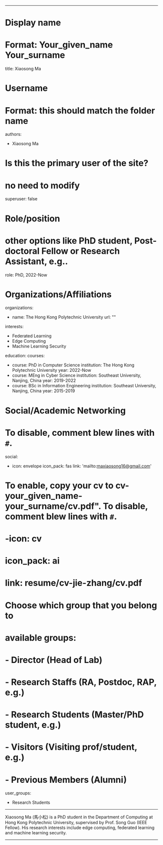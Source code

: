 
---
# Display name
# Format: Your_given_name Your_surname 
title: Xiaosong Ma

# Username
# Format: this should match the folder name
authors:
- Xiaosong Ma

# Is this the primary user of the site?
# no need to modify 
superuser: false

# Role/position
# other options like PhD student, Post-doctoral Fellow or Research Assistant, e.g..
role: PhD, 2022-Now

# Organizations/Affiliations
organizations:
- name: The Hong Kong Polytechnic University
  url: ""

interests:
- Federated Learning
- Edge Computing
- Machine Learning Security

education:
  courses:
  - course: PhD in Computer Science
    institution: The Hong Kong Polytechnic University
    year: 2022-Now
  - course: MEng in Cyber Science
    institution: Southeast University, Nanjing, China
    year: 2019-2022
  - course: BSc in Information Engineering
    institution: Southeast University, Nanjing, China
    year: 2015-2019

# Social/Academic Networking
# To disable, comment blew lines with `#`.
social:
- icon: envelope
  icon_pack: fas
  link: 'mailto:maxiaosong16@gmail.com'


# To enable, copy your cv to cv-your_given_name-your_surname/cv.pdf". To disable, comment blew lines with `#`.
# -icon: cv
# icon_pack: ai
# link: resume/cv-jie-zhang/cv.pdf

# Choose which group that you belong to
#  available groups:
#  - Director (Head of Lab)
#  - Research Staffs (RA, Postdoc, RAP, e.g.)
#  - Research Students (Master/PhD student, e.g.)
#  - Visitors (Visiting prof/student, e.g.)
#  - Previous Members (Alumni)
user_groups:
- Research Students
---

Xiaosong Ma (馬小松) is a PhD student in the Department of Computing at Hong Kong Polytechnic University, supervised by Prof. Song Guo (IEEE Fellow). His research interests include edge computing, federated learning and machine learning security.

---

